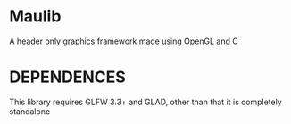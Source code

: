 # Maulib
A header only graphics framework made using OpenGL and C

# DEPENDENCES
This library requires GLFW 3.3+ and GLAD, other than that it is completely standalone 
